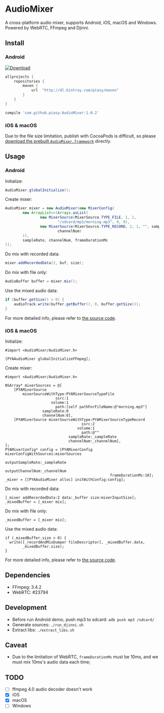 # AudioMixer

A cross-platform audio mixer, supports Android, iOS, macOS and Windows. Powered by WebRTC, FFmpeg and Djinni.

## Install

### Android

[ ![Download](https://api.bintray.com/packages/piasy/maven/AudioMixer/images/download.svg) ](https://bintray.com/piasy/maven/AudioMixer/_latestVersion)

``` gradle
allprojects {
    repositories {
        maven {
            url  "http://dl.bintray.com/piasy/maven"
        }
    }
}

compile 'com.github.piasy:AudioMixer:1.0.2'
```

### iOS & macOS

Due to the file size limitation, publish with CocoaPods is difficult, so please [download the prebuilt `AudioMixer.framework`](https://github.com/Piasy/AudioMixer/releases) directly.

## Usage

### Android

Initialize:

``` java
AudioMixer.globalInitialize();
```

Create mixer:

``` java
AudioMixer mixer = new AudioMixer(new MixerConfig(
        new ArrayList<>(Arrays.asList(
                new MixerSource(MixerSource.TYPE_FILE, 1, 1,
                        "/sdcard/mp3/morning.mp3", 0, 0),
                new MixerSource(MixerSource.TYPE_RECORD, 2, 1, "", sampleRate,
                        channelNum)
        )),
        sampleRate, channelNum, frameDurationMs
));
```

Do mix with recorded data:

``` java
mixer.addRecordedData(2, buf, size);
```

Do mix with file only:

``` java
AudioBuffer buffer = mixer.mix();
```

Use the mixed audio data:

``` java
if (buffer.getSize() > 0) {
    audioTrack.write(buffer.getBuffer(), 0, buffer.getSize());
}
```

For more detailed info, please refer to [the source code](https://github.com/Piasy/AudioMixer/tree/master/android_project/AudioMixer/).

### iOS & macOS

Initialize:

``` objc
#import <AudioMixer/AudioMixer.h>

[PYAAudioMixer globalInitializeFFmpeg];
```

Create mixer:

``` objc
#import <AudioMixer/AudioMixer.h>

NSArray* mixerSources = @[
    [PYAMixerSource
        mixerSourceWithType:PYAMixerSourceTypeFile
                       ssrc:1
                     volume:1
                       path:[self pathForFileName:@"morning.mp3"]
                 sampleRate:0
                 channelNum:0],
    [PYAMixerSource mixerSourceWithType:PYAMixerSourceTypeRecord
                                   ssrc:2
                                 volume:1
                                   path:@""
                             sampleRate:_sampleRate
                             channelNum:_channelNum],
];
PYAMixerConfig* config = [PYAMixerConfig mixerConfigWithSources:mixerSources
                                               outputSampleRate:_sampleRate
                                               outputChannelNum:_channelNum
                                                frameDurationMs:10];
_mixer = [[PYAAudioMixer alloc] initWithConfig:config];
```

Do mix with recorded data:

``` objc
[_mixer addRecordedData:2 data:_buffer size:mixerInputSize];
_mixedBuffer = [_mixer mix];
```

Do mix with file only:

``` objc
_mixedBuffer = [_mixer mix];
```

Use the mixed audio data:

``` objc
if (_mixedBuffer.size > 0) {
  write([_recordAndMixDumper fileDescriptor], _mixedBuffer.data,
        _mixedBuffer.size);
}
```

For more detailed info, please refer to [the source code](https://github.com/Piasy/AudioMixer/tree/master/ios_project/).

## Dependencies

+ FFmpeg: 3.4.2
+ WebRTC: #23794

## Development

+ Before run Android demo, push mp3 to sdcard: `adb push mp3 /sdcard/`
+ Generate sources: `./run_djinni.sh`
+ Extract libs: `./extract_libs.sh`

## Caveat

+ Due to the limitation of WebRTC, `frameDurationMs` must be 10ms, and we must mix 10ms's audio data each time;

## TODO

+ [ ] ffmpeg 4.0 audio decoder doesn't work
+ [x] iOS
+ [x] macOS
+ [ ] Windows
